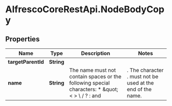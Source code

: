 # AlfrescoCoreRestApi.NodeBodyCopy

## Properties
Name | Type | Description | Notes
------------ | ------------- | ------------- | -------------
**targetParentId** | **String** |  | 
**name** | **String** | The name must not contain spaces or the following special characters: * \&quot; &lt; &gt; \\ / ? : and |. The character . must not be used at the end of the name.  | [optional] 


